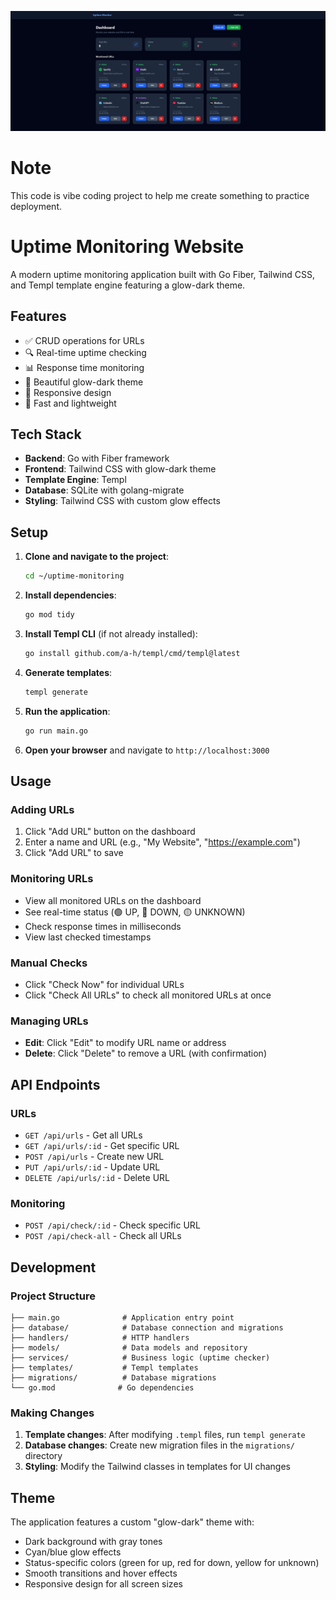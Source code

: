 ![Dashboard Screenshot](./dashboard.png)

# Note
This code is vibe coding project to help me create something to practice deployment.

# Uptime Monitoring Website

A modern uptime monitoring application built with Go Fiber, Tailwind CSS, and Templ template engine featuring a glow-dark theme.

## Features

- ✅ CRUD operations for URLs
- 🔍 Real-time uptime checking
- 📊 Response time monitoring
- 🎨 Beautiful glow-dark theme
- 📱 Responsive design
- 🚀 Fast and lightweight

## Tech Stack

- **Backend**: Go with Fiber framework
- **Frontend**: Tailwind CSS with glow-dark theme
- **Template Engine**: Templ
- **Database**: SQLite with golang-migrate
- **Styling**: Tailwind CSS with custom glow effects

## Setup

1. **Clone and navigate to the project**:
   ```bash
   cd ~/uptime-monitoring
   ```

2. **Install dependencies**:
   ```bash
   go mod tidy
   ```

3. **Install Templ CLI** (if not already installed):
   ```bash
   go install github.com/a-h/templ/cmd/templ@latest
   ```

4. **Generate templates**:
   ```bash
   templ generate
   ```

5. **Run the application**:
   ```bash
   go run main.go
   ```

6. **Open your browser** and navigate to `http://localhost:3000`

## Usage

### Adding URLs
1. Click "Add URL" button on the dashboard
2. Enter a name and URL (e.g., "My Website", "https://example.com")
3. Click "Add URL" to save

### Monitoring URLs
- View all monitored URLs on the dashboard
- See real-time status (🟢 UP, 🔴 DOWN, 🟡 UNKNOWN)
- Check response times in milliseconds
- View last checked timestamps

### Manual Checks
- Click "Check Now" for individual URLs
- Click "Check All URLs" to check all monitored URLs at once

### Managing URLs
- **Edit**: Click "Edit" to modify URL name or address
- **Delete**: Click "Delete" to remove a URL (with confirmation)

## API Endpoints

### URLs
- `GET /api/urls` - Get all URLs
- `GET /api/urls/:id` - Get specific URL
- `POST /api/urls` - Create new URL
- `PUT /api/urls/:id` - Update URL
- `DELETE /api/urls/:id` - Delete URL

### Monitoring
- `POST /api/check/:id` - Check specific URL
- `POST /api/check-all` - Check all URLs

## Development

### Project Structure
```
├── main.go              # Application entry point
├── database/            # Database connection and migrations
├── handlers/            # HTTP handlers
├── models/              # Data models and repository
├── services/            # Business logic (uptime checker)
├── templates/           # Templ templates
├── migrations/          # Database migrations
└── go.mod              # Go dependencies
```

### Making Changes

1. **Template changes**: After modifying `.templ` files, run `templ generate`
2. **Database changes**: Create new migration files in the `migrations/` directory
3. **Styling**: Modify the Tailwind classes in templates for UI changes

## Theme

The application features a custom "glow-dark" theme with:
- Dark background with gray tones
- Cyan/blue glow effects
- Status-specific colors (green for up, red for down, yellow for unknown)
- Smooth transitions and hover effects
- Responsive design for all screen sizes